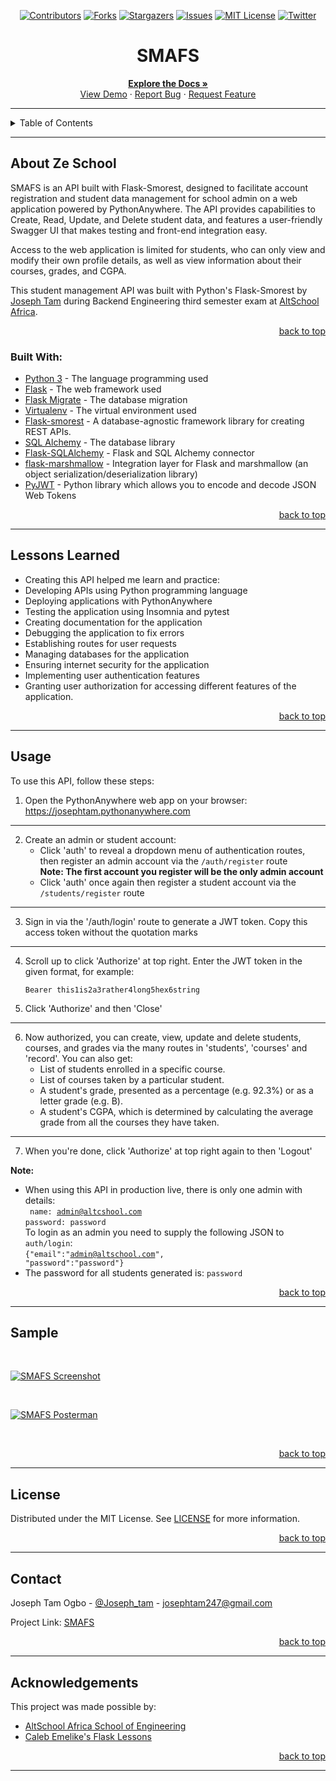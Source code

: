 <!-- Back to Top Navigation Anchor -->
<a name="readme-top"></a>

<!-- Project Shields -->
<div align="center">

  [![Contributors][contributors-shield]][contributors-url]
  [![Forks][forks-shield]][forks-url]
  [![Stargazers][stars-shield]][stars-url]
  [![Issues][issues-shield]][issues-url]
  [![MIT License][license-shield]][license-url]
  [![Twitter][twitter-shield]][twitter-url]
</div>

<!-- Project Name -->
<div align="center">
  <h1>SMAFS</h1>
</div>

<div>
  <p align="center">
    <a href="https://github.com/josephtam-github/SMAFS#readme"><strong>Explore the Docs »</strong></a>
    <br />
    <a href="/images/SMAFS_Full_Page.png">View Demo</a>
    ·
    <a href="https://github.com/josephtam-github/SMAFS/issues">Report Bug</a>
    ·
    <a href="https://github.com/josephtam-github/SMAFS/issues">Request Feature</a>
  </p>
</div>

---

<!-- Table of Contents -->
<details>
  <summary>Table of Contents</summary>
  <ol>
    <li>
      <a href="#about-SMAFS">About SMAFS</a>
      <ul>
        <li><a href="#built-with">Built With</a></li>
      </ul>
    </li>
    <li><a href="#lessons-learned">Lessons Learned</a></li>
    <li><a href="#usage">Usage</a></li>    
    <li><a href="#sample">Sample</a></li>
    <li><a href="#license">License</a></li>
    <li><a href="#contact">Contact</a></li>
    <li><a href="#acknowledgements">Acknowledgements</a></li>
  </ol>
  <p align="right"><a href="#readme-top">back to top</a></p>
</details>

---

<!-- About the Project -->
## About Ze School

SMAFS is an API built with Flask-Smorest, designed to facilitate account registration and student data management for school admin on a web application powered by PythonAnywhere. The API provides capabilities to Create, Read, Update, and Delete student data, and features a user-friendly Swagger UI that makes testing and front-end integration easy.

Access to the web application is limited for students, who can only view and modify their own profile details, as well as view information about their courses, grades, and CGPA.

This student management API was built with Python's Flask-Smorest by <a href="https://www.github.com/josephtam-github">Joseph Tam</a> during Backend Engineering third semester exam at <a href="https://altschoolafrica.com/schools/engineering">AltSchool Africa</a>.

<p align="right"><a href="#readme-top">back to top</a></p>

### Built With:
* [Python 3](https://www.python.org/download/releases/3.0/) - The language programming used
* [Flask](http://flask.pocoo.org/) - The web framework used
* [Flask Migrate](https://pypi.org/project/Flask-Migrate/) - The database migration
* [Virtualenv](https://virtualenv.pypa.io/en/latest/) - The virtual environment used
* [Flask-smorest](https://flask-smorest.readthedocs.io/en/latest/) - A database-agnostic framework library for creating REST APIs.
* [SQL Alchemy](https://www.sqlalchemy.org/) - The database library
* [Flask-SQLAlchemy](http://flask-sqlalchemy.pocoo.org/2.3/) - Flask and SQL Alchemy connector
* [flask-marshmallow](https://flask-marshmallow.readthedocs.io/) - Integration layer for Flask and marshmallow (an object serialization/deserialization library)
* [PyJWT](https://pyjwt.readthedocs.io/) - Python library which allows you to encode and decode JSON Web Tokens

<p align="right"><a href="#readme-top">back to top</a></p>

---
<!-- Lessons from the Project -->
## Lessons Learned

* Creating this API helped me learn and practice:
* Developing APIs using Python programming language
* Deploying applications with PythonAnywhere
* Testing the application using Insomnia and pytest
* Creating documentation for the application
* Debugging the application to fix errors
* Establishing routes for user requests
* Managing databases for the application
* Ensuring internet security for the application
* Implementing user authentication features
* Granting user authorization for accessing different features of the application.

<p align="right"><a href="#readme-top">back to top</a></p>

---

<!-- GETTING STARTED -->
## Usage

To use this API, follow these steps:

1. Open the PythonAnywhere web app on your browser: https://josephtam.pythonanywhere.com

------------------------------------------------------------------------------------------

2. Create an admin or student account:
    - Click 'auth' to reveal a dropdown menu of authentication routes, then register an admin account via the <code>/auth/register</code> route <br> <b> Note: The first account you register will be the only admin account </b>
    - Click 'auth' once again then register a student account via the <code>/students/register</code> route

------------------------------------------------------------------------------------------

3. Sign in via the '/auth/login' route to generate a JWT token. Copy this access token without the quotation marks

------------------------------------------------------------------------------------------

4. Scroll up to click 'Authorize' at top right. Enter the JWT token in the given format, for example:
   ```
   Bearer this1is2a3rather4long5hex6string
   ```

5. Click 'Authorize' and then 'Close'

------------------------------------------------------------------------------------------

6. Now authorized, you can create, view, update and delete students, courses, and grades via the many routes in 'students', 'courses' and 'record'. You can also get:
    - List of students enrolled in a specific course.
    - List of courses taken by a particular student.
    - A student's grade, presented as a percentage (e.g. 92.3%) or as a letter grade (e.g. B).
    - A student's CGPA, which is determined by calculating the average grade from all the courses they have taken.

------------------------------------------------------------------------------------------

7. When you're done, click 'Authorize' at top right again to then 'Logout'
 
**Note:**
   - When using this API in production live, there is only one admin with details: 
        <br> <code> name: admin@altcshool.com</code> 
        <br> <code>password: password</code> 
        <br> To login as an admin you need to supply the following JSON to <code>auth/login</code>: <br>
        <code>{"email":"admin@altschool.com", "password":"password"}</code>
        <br>
   - The password for all students generated is: <code>password</code>
    

<p align="right"><a href="#readme-top">back to top</a></p>

---

<!-- Sample Screenshot -->
## Sample

<br>

[![SMAFS Screenshot][SMAFS-screenshot]](https://github.com/josephtam-github/SMAFS/blob/main/images/SMAFS_Full_Page.png)

<br>

[![SMAFS Posterman][SMAFS-screenshot]](https://github.com/josephtam-github/SMAFS/blob/main/images/Posterman.png)

<br>

<p align="right"><a href="#readme-top">back to top</a></p>

---

<!-- License -->
## License

Distributed under the MIT License. See <a href="https://github.com/josephtam-github/SMAFS/blob/main/LICENSE">LICENSE</a> for more information.

<p align="right"><a href="#readme-top">back to top</a></p>

---

<!-- Contact -->
## Contact

Joseph Tam Ogbo - [@Joseph_tam](https://twitter.com/Joseph_tam_) - josephtam247@gmail.com

Project Link: [SMAFS](https://github.com/josephtam-github/SMAFS)

<p align="right"><a href="#readme-top">back to top</a></p>

---

<!-- Acknowledgements -->
## Acknowledgements

This project was made possible by:

* [AltSchool Africa School of Engineering](https://altschoolafrica.com/schools/engineering)
* [Caleb Emelike's Flask Lessons](https://github.com/CalebEmelike)

<p align="right"><a href="#readme-top">back to top</a></p>

---

<!-- Markdown Links & Images -->
[contributors-shield]: https://img.shields.io/github/contributors/josephtam-github/SMAFS.svg?style=for-the-badge
[contributors-url]: https://github.com/josephtam-github/SMAFS/graphs/contributors
[forks-shield]: https://img.shields.io/github/forks/josephtam-github/SMAFS.svg?style=for-the-badge
[forks-url]: https://github.com/josephtam-github/SMAFS/network/members
[stars-shield]: https://img.shields.io/github/stars/josephtam-github/SMAFS.svg?style=for-the-badge
[stars-url]: https://github.com/josephtam-github/SMAFS/stargazers
[issues-shield]: https://img.shields.io/github/issues/josephtam-github/SMAFS.svg?style=for-the-badge
[issues-url]: https://github.com/josephtam-github/SMAFS/issues
[license-shield]: https://img.shields.io/github/license/josephtam-github/SMAFS.svg?style=for-the-badge
[license-url]: https://github.com/josephtam-github/SMAFS/blob/main/LICENSE.txt
[twitter-shield]: https://img.shields.io/badge/-@josephtam-github-1ca0f1?style=for-the-badge&logo=twitter&logoColor=white&link=https://twitter.com/Joseph_tam_
[twitter-url]: https://twitter.com/Joseph_tam_
[SMAFS-screenshot]: https://github.com/josephtam-github/SMAFS/blob/main/images/SMAFS_Full_Page.png
[python]: https://img.shields.io/badge/python-3670A0?style=for-the-badge&logo=python&logoColor=ffdd54
[flask]: https://img.shields.io/badge/flask-%23000.svg?style=for-the-badge&logo=flask&logoColor=white
[sqlite]: https://img.shields.io/badge/sqlite-%2307405e.svg?style=for-the-badge&logo=sqlite&logoColor=white